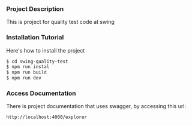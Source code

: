 ### Project Description
This is project for quality test code at swing

### Installation Tutorial
Here's how to install the project

```sh
$ cd swing-quality-test
$ npm run instal
$ npm run build
$ npm run dev
```

### Access Documentation
There is project documentation that uses swagger, by accessing this url:

```sh
http://localhost:4000/explorer
```

